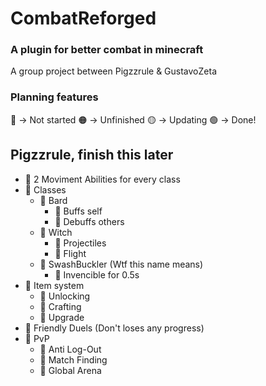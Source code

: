 # CombatReforged
### A plugin for better combat in minecraft

A group project between Pigzzrule & GustavoZeta

### Planning features

🔴 -> Not started
🟠 -> Unfinished
🟡 -> Updating
🟢 -> Done!

## Pigzzrule, finish this later

- 🔴 2 Moviment Abilities for every class
- 🔴 Classes
  - 🔴 Bard
    - 🔴 Buffs self
    - 🔴 Debuffs others
  - 🔴 Witch
    - 🔴 Projectiles
    - 🔴 Flight
  - 🔴 SwashBuckler (Wtf this name means)
    - 🔴 Invencible for 0.5s
- 🔴 Item system
  - 🔴 Unlocking
  - 🔴 Crafting
  - 🔴 Upgrade
- 🔴 Friendly Duels (Don't loses any progress)
- 🔴 PvP
  - 🔴 Anti Log-Out
  - 🔴 Match Finding
  - 🔴 Global Arena
